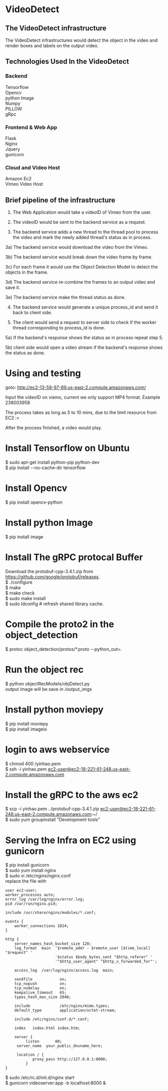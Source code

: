 # VideoDetect
## The VideoDetect infrastructure

The VideoDetect infrastructures would detect the object in the video and render boxes and labels on the output video.<br />

## Technologies Used In the VideoDetect

### Backend
Tensorflow<br />
Opencv<br />
python Image<br />
Numpy<br />
PILLOW<br />
gRpc<br />

### Frontend & Web App
Flask<br />
Nginx<br />
Jquery<br />
gunicorn<br />

### Cloud and Video Host
Amazon Ec2<br />
Vimeo Video Host<br />

## Brief pipeline of the infrastructure

1) The Web Application would take a videoID of Vimeo from the user.<br />

2) The videoID would be sent to the backend service as a request.<br />

3) The backend service adds a new thread to the thread pool to process the video and mark the newly added thread's status as in process.<br />

3a) The backend service would download the video from the Vimeo.<br />

3b) The backend service would break down the video frame by frame.<br />

3c) For each frame it would use the Object Detection Model to detect the objects in the frame.<br />

3d) The backend service re-combine the frames to an output video and save it.<br />

3e) The backend service make the thread status as done.<br />

4) The backend service would generate a unique process_id and send it back to client side.<br />

5) The client would send a request to server side to check if the worker thread corresponding to process_id is done.<br />

5a) If the backend's response shows the status as in process repeat step 5.<br />

5b) client side would open a video stream if the backend's response shows the status as done.<br />


# Using and testing
goto: http://ec2-13-58-97-89.us-east-2.compute.amazonaws.com/<br />

Input the videoID on viemo, current we only support MP4 format. Example 238003958<br />

The process takes as long as 5 to 10 mins, due to the limit resource from EC2 :<<br />

After the process finished, a video would play.<br />



# Install Tensorflow on Ubuntu
$ sudo apt-get install python-pip python-dev <br />
$ pip install --no-cache-dir tensorflow <br />

# Install Opencv
$ pip install opencv-python <br />

# Install python Image
$ pip install image <br />

# Install The gRPC protocal Buffer
Download the protobuf-cpp-3.4.1.zip from https://github.com/google/protobuf/releases. <br />
$ ./configure <br />
$ make <br />
$ make check <br />
$ sudo make install <br />
$ sudo ldconfig # refresh shared library cache. <br />

# Compile the proto2 in the object_detection
$ protoc object_detection/protos/*.proto --python_out=. <br />

# Run the object rec
$ python objectRecModels/objDetect.py <br />
output image will be save in /output_imgs <br />

# Install python moviepy
$ pip install moviepy  <br />
$ pip install imageio  <br />

# login to aws webservice
$ chmod 400 /yinhao.pem  <br />
$ ssh -i yinhao.pem ec2-user@ec2-18-221-61-248.us-east-2.compute.amazonaws.com  <br />

# Install the gRPC to the aws ec2
$ scp -i yinhao.pem ../protobuf-cpp-3.4.1.zip ec2-user@ec2-18-221-61-248.us-east-2.compute.amazonaws.com:~/  <br />
$ sudo yum groupinstall "Development tools"  <br />

# Serving the Infra on EC2 using gunicorn <br />
$ pip install gunicorn <br />
$ sudo yum install nginx <br />
$ sudo vi /etc/nginx/nginx.conf <br />
 replace the file with <br />

```
user ec2-user;
worker_processes auto;
error_log /var/log/nginx/error.log;
pid /var/run/nginx.pid;

include /usr/share/nginx/modules/*.conf;

events {
    worker_connections 1024;
}

http {
    server_names_hash_bucket_size 128;
    log_format  main  '$remote_addr - $remote_user [$time_local] "$request" '
                      '$status $body_bytes_sent "$http_referer" '
                      '"$http_user_agent" "$http_x_forwarded_for"';

    access_log  /var/log/nginx/access.log  main;

    sendfile            on;
    tcp_nopush          on;
    tcp_nodelay         on;
    keepalive_timeout   65;
    types_hash_max_size 2048;

    include             /etc/nginx/mime.types;
    default_type        application/octet-stream;

    include /etc/nginx/conf.d/*.conf;

    index   index.html index.htm;

    server {
         listen       80;
   	 server_name  your_public_dnsname_here;

   	 location / {
        	proxy_pass http://127.0.0.1:8000;
    	 }	
}
```

$ sudo /etc/rc.d/init.d/nginx start <br />
$ gunicorn videoserver:app -b localhost:8000 & <br />


